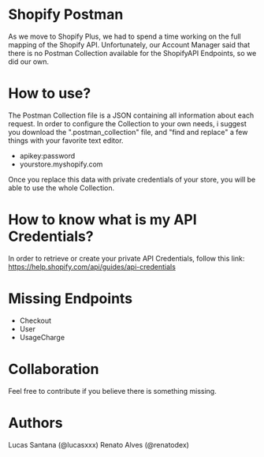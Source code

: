# Shopify Postman

As we move to Shopify Plus, we had to spend a time working on the full mapping of the Shopify API.
Unfortunately, our Account Manager said that there is no Postman Collection available for the ShopifyAPI Endpoints, so we did our own.

# How to use?

The Postman Collection file is a JSON containing all information about each request.
In order to configure the Collection to your own needs, i suggest you download the ".postman_collection" file, and "find and replace" a few things with your favorite text editor.

- apikey:password
- yourstore.myshopify.com

Once you replace this data with private credentials of your store, you will be able to use the whole Collection.

# How to know what is my API Credentials?

In order to retrieve or create your private API Credentials, follow this link:
https://help.shopify.com/api/guides/api-credentials

# Missing Endpoints

- Checkout
- User
- UsageCharge

# Collaboration

Feel free to contribute if you believe there is something missing.

# Authors

Lucas Santana (@lucasxxx)
Renato Alves (@renatodex)
